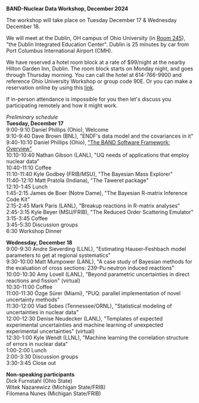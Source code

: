 **BAND-Nuclear Data Workshop, December 2024**

The workshop will take place on Tuesday December 17 & Wednesday December 18. 

We will meet at the Dublin, OH campus of Ohio University (in <a href="https://www.ohio.edu/chsp/dublin-center/fewer-30-people">Room 245</a>), "the Dublin Integrated Education Center". 
Dublin is 25 minutes by car from Port Columbus International Airport (CMH). 

We have reserved a hotel room block at a rate of $99/night at the nearby Hilton Garden Inn, Dublin. The room block starts on Monday night, and goes through Thursday morning. You can call the hotel at 614-766-9900 and reference Ohio University Workshop or group code 90E. Or you can make a reservation online by using this <a href="https://www.hilton.com/en/book/reservation/deeplink/?ctyhocn=CMHDHGI&groupCode=90E&arrivaldate=2024-12-16&departuredate=2024-12-19&cid=OM,WW,HILTONLINK,EN,DirectLink&fromId=HILTONLINKDIRECT">link</a>.

If in-person attendance is impossible for you then let's discuss you participating remotely and how it might work. 

*Preliminary schedule*<br>
**Tuesday, December 17**<br>
9:00-9:10 Daniel Phillips (Ohio), Welcome<br>
9:10-9:40 Dave Brown (BNL), "ENDF's data model and the covariances in it"<br>
9:40-10:10 Daniel Phillips (Ohio), <a href="http://bandframework.github.io/Dataworkshop/Phillips.pdf">"The BAND Software Framework: Overview"</a><br>
10:10-10:40 Nathan Gibson (LANL), "UQ needs of applications that employ nuclear data"<br>
10:40-11:10 Coffee<br>
11:10-11:40 Kyle Godbey (FRIB/MSU), "The Bayesian Mass Explorer"<br>
11:40-12:10 Matt Pratola (Indiana), "The Taweret package"<br>
12:10-1:45 Lunch<br>
1:45-2:15 James de Boer (Notre Dame), "The Bayesian R-matrix Inference Code Kit"<br>
2:15-2:45 Mark Paris (LANL), "Breakup reactions in R-matrix analyses"<br>
2:45-3:15 Kyle Beyer (MSU/FRIB), "The Reduced Order Scattering Emulator"<br>
3:15-3:45 Coffee<br>
3:45-5:30 Discussion groups<br>
6:30 Workshop Dinner

**Wednesday, December 18**<br>
9:00-9:30 Andre Sieverding (LLNL), "Estimating Hauser-Feshbach model parameters to get at regional systematics"<br>
9:30-10:00 Matt Mumpower (LANL), "A case study of Bayesian methods for the evaluation of cross sections: 239-Pu neutron induced reactions"<br>
10:00-10:30 Amy Lovell (LANL), "Beyond parametric uncertainties in direct reactions and fission" (virtual)<br>
10:30-11:00 Coffee<br>
11:00-11:30 Özge Sürer (Miami), "PUQ: parallel implementation of novel uncertainty methods"<br>
11:30-12:00 Vlad Sobes (Tennessee/ORNL), "Statistical modeling of uncertainties in nuclear data"<br>
12:00-12:30 Denise Neudecker (LANL), "Templates of expected experimental uncertainties and machine learning of unexpected experimental uncertainties" (virtual)<br>
12:30-1:00 Kyle Wendt (LLNL), "Machine learning the correlation structure of errors in nuclear data"<br>
1:00-2:00 Lunch<br>
2:00-3:30 Discussion groups<br>
3:30-3:45 Close out

**Non-speaking participants**<br>
Dick Furnstahl (Ohio State)<br>
Witek Nazarewicz (Michigan State/FRIB)<br>
Filomena Nunes (Michigan State/FRIB)

